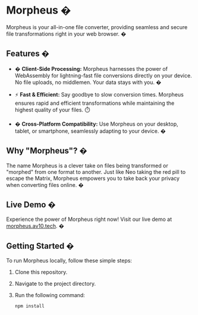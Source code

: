 # Morpheus �

Morpheus is your all-in-one file converter, providing seamless and secure file transformations right in your web browser. �

## Features �

- �️ **Client-Side Processing:** Morpheus harnesses the power of WebAssembly for lightning-fast file conversions directly on your device. No file uploads, no middlemen. Your data stays with you. �

- ⚡ **Fast & Efficient:** Say goodbye to slow conversion times. Morpheus ensures rapid and efficient transformations while maintaining the highest quality of your files. ⏱️

- � **Cross-Platform Compatibility:** Use Morpheus on your desktop, tablet, or smartphone, seamlessly adapting to your device. �

## Why "Morpheus"? �️

The name Morpheus is a clever take on files being transformed or "morphed" from one format to another. Just like Neo taking the red pill to escape the Matrix, Morpheus empowers you to take back your privacy when converting files online. �

## Live Demo �

Experience the power of Morpheus right now! Visit our live demo at [morpheus.av10.tech](https://morpheus.av10.tech). �

## Getting Started �

To run Morpheus locally, follow these simple steps:

1. Clone this repository.
2. Navigate to the project directory.
3. Run the following command:

   ```bash
   npm install
